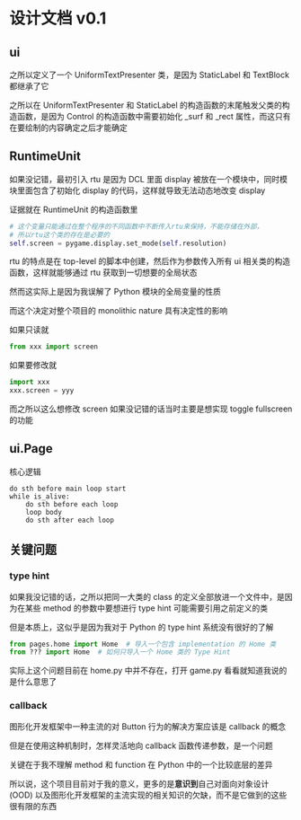 # 设计文档 v0.1

## ui

之所以定义了一个 UniformTextPresenter 类，是因为 StaticLabel 和 TextBlock 都继承了它

之所以在 UniformTextPresenter 和 StaticLabel 的构造函数的末尾触发父类的构造函数，是因为 Control 的构造函数中需要初始化 _surf 和 _rect 属性，而这只有在要绘制的内容确定之后才能确定

## RuntimeUnit

如果没记错，最初引入 rtu 是因为 DCL 里面 display 被放在一个模块中，同时模块里面包含了初始化 display 的代码，这样就导致无法动态地改变 display

证据就在 RuntimeUnit 的构造函数里
```py
# 这个变量只能通过在整个程序的不同函数中不断传入rtu来保持，不能存储在外部，
# 所以rtu这个类的存在是必要的
self.screen = pygame.display.set_mode(self.resolution)
```

rtu 的特点是在 top-level 的脚本中创建，然后作为参数传入所有 ui 相关类的构造函数，这样就能够通过 rtu 获取到一切想要的全局状态

然而这实际上是因为我误解了 Python 模块的全局变量的性质

而这个决定对整个项目的 monolithic nature 具有决定性的影响

如果只读就
```py
from xxx import screen
```

如果要修改就
```py
import xxx
xxx.screen = yyy
```

而之所以这么想修改 screen 如果没记错的话当时主要是想实现 toggle fullscreen 的功能

## ui.Page

核心逻辑
```
do sth before main loop start
while is_alive:
    do sth before each loop
    loop body
    do sth after each loop
```

## 关键问题

### type hint

如果我没记错的话，之所以把同一大类的 class 的定义全部放进一个文件中，是因为在某些 method 的参数中要想进行 type hint 可能需要引用之前定义的类

但是本质上，这似乎是因为我对于 Python 的 type hint 系统没有很好的了解

```py
from pages.home import Home  # 导入一个包含 implementation 的 Home 类
from ??? import Home  # 如何只导入一个 Home 类的 Type Hint
```

实际上这个问题目前在 home.py 中并不存在，打开 game.py 看看就知道我说的是什么意思了

### callback

图形化开发框架中一种主流的对 Button 行为的解决方案应该是 callback 的概念

但是在使用这种机制时，怎样灵活地向 callback 函数传递参数，是一个问题

关键在于我不理解 method 和 function 在 Python 中的一个比较底层的差异


所以说，这个项目目前对于我的意义，更多的是**意识到**自己对面向对象设计 (OOD) 以及图形化开发框架的主流实现的相关知识的欠缺，而不是它做到的这些很有限的东西
